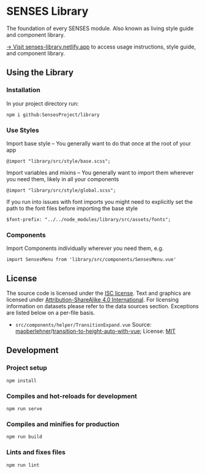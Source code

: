 # SENSES Library

The foundation of every SENSES module. Also known as living style guide and component library.

[→ Visit senses-library.netlify.app](https://senses-library.netlify.app/) to access usage instructions, style guide, and component library.

## Using the Library

### Installation

In your project directory run:
```
npm i github:SensesProject/library
```
### Use Styles

Import base style – You generally want to do that once at the root of your app
```
@import "library/src/style/base.scss";
```
Import variables and mixins – You generally want to import them wherever you need them, likely in all your components
```
@import "library/src/style/global.scss";
```
If you run into issues with font imports you might need to explicitly set the path to the font files before importing the base style
```
$font-prefix: "../../node_modules/library/src/assets/fonts";
```
### Components

Import Components individually wherever you need them, e.g.
```
import SensesMenu from 'library/src/components/SensesMenu.vue'
```
## License

The source code is licensed under the [ISC license](LICENSE.md). Text and graphics are licensed under [Attribution-ShareAlike 4.0 International](https://creativecommons.org/licenses/by-sa/4.0/). For licensing information on datasets please refer to the data sources section. Exceptions are listed below on a per-file basis.

- `src/components/helper/TransitionExpand.vue` Source: [maoberlehner](https://github.com/maoberlehner)/[transition-to-height-auto-with-vue](https://github.com/maoberlehner/transition-to-height-auto-with-vue); License: [MIT](https://github.com/maoberlehner/transition-to-height-auto-with-vue#license)

## Development
### Project setup
```
npm install
```

### Compiles and hot-reloads for development
```
npm run serve
```

### Compiles and minifies for production
```
npm run build
```

### Lints and fixes files
```
npm run lint
```
